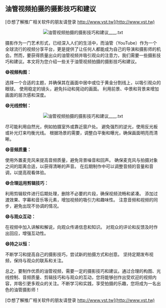 ## **油管视频拍摄的摄影技巧和建议**

[😍想了解推广相关软件的朋友请登录 http://www.vst.tw](http://www.vst.tw)

 <center><img src="https://vst.tw/MP4/tuiguang/png/2.png" alt="油管视频拍摄的摄影技巧和建议____.txt"></center>

摄影作为一门艺术形式，已经深入人们的生活中，而油管（YouTube）作为一个全球流行的视频分享平台，更是提供了让任何人都能成为自己的导演和摄影师的机会。然而，要获得质量出众的油管视频并吸引观众的注意力，我们需要一些摄影技巧和建议。本文将为您介绍一些关于油管视频拍摄的摄影技巧和建议。

**😄视频构图：**

选择一个合适的主题，并确保其在画面中居中或位于黄金分割线上，以吸引观众的眼球。
使用稳定的镜头，避免抖动和晃动的画面。
利用前景、中景和背景来增加画面的层次感和深度。

**😄光线控制：**

 <center><img src="https://vst.tw/MP4/tuiguang/png/3.png" alt="油管视频拍摄的摄影技巧和建议____.txt"></center>

尽可能利用自然光，例如拍摄室外或靠近窗户处。
避免强烈的逆光，使用反光板或补光灯来均衡光线。
根据场景的需要，调整白平衡和曝光，确保画面明亮而清晰。

**😄音频质量：**

使用外置麦克风来提高音频质量，避免背景噪音和回声。
确保麦克风与拍摄对象之间的距离合适，以获得清晰的声音。
在后期制作中可以调整音频的音量和音调，以提高观看体验。

**😄合理运用剪辑技巧：**

利用剪辑软件进行后期处理，删除不必要的片段，确保视频流畅和紧凑。
添加过渡效果、字幕和音乐等元素，增加视频的吸引力和趣味性。
注意音频和视频的同步，避免出现不协调的情况。

**😄与观众互动：**

在视频中加入讲解和解说，向观众传递信息和知识。
对观众的评论和反馈及时作出回应，增强互动性。

**😄持之以恒：**

不断学习和提高自己的摄影技巧，尝试新的拍摄方式和创意。
坚持定期发布视频，保持与观众的联系和关注。

总之，要制作优质的油管视频，需要一定的摄影技巧和建议。通过合理的构图、光线控制、音频质量、剪辑技巧和与观众的互动，您将能够创作出受欢迎的视频内容，并吸引更多观众的关注。不断学习和实践，享受拍摄的乐趣，您将成为一名出色的油管摄影师！

[😍想了解推广相关软件的朋友请登录 http://www.vst.tw](http://www.vst.tw)



